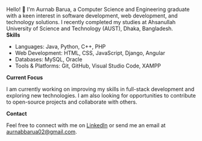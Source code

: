 Hello! 👋 I'm Aurnab Barua, a Computer Science and Engineering graduate with a keen interest in software development, web development, and technology solutions. I recently completed my studies at Ahsanullah University of Science and Technology (AUST), Dhaka, Bangladesh.
<br>
**Skills**
- Languages: Java, Python, C++, PHP
- Web Development: HTML, CSS, JavaScript, Django, Angular
- Databases: MySQL, Oracle
- Tools & Platforms: Git, GitHub, Visual Studio Code, XAMPP

**Current Focus**

I am currently working on improving my skills in full-stack development and exploring new technologies. I am also looking for opportunities to contribute to open-source projects and collaborate with others.

**Contact**

Feel free to connect with me on [LinkedIn](https://linkedin.com/in/aurnab-barua-68567a266) or send me an email at aurnabbarua02@gmail.com.

<!---
aurnabbarua02/aurnabbarua02 is a ✨ special ✨ repository because its `README.md` (this file) appears on your GitHub profile.
You can click the Preview link to take a look at your changes.
--->
